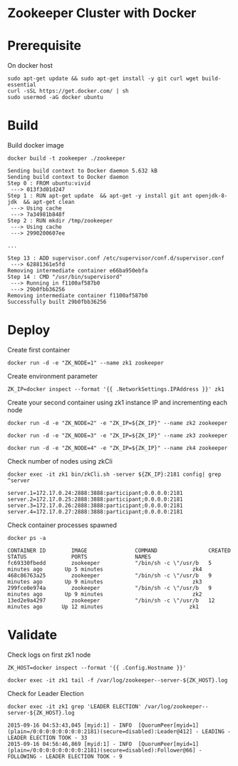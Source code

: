 # Zookeeper Cluster with Docker

# Prerequisite

On docker host

```
sudo apt-get update && sudo apt-get install -y git curl wget build-essential
curl -sSL https://get.docker.com/ | sh
sudo usermod -aG docker ubuntu
```

# Build

Build docker image

`docker build -t zookeeper ./zookeeper`

```
Sending build context to Docker daemon 5.632 kB
Sending build context to Docker daemon 
Step 0 : FROM ubuntu:vivid
 ---> 013f3d01d247
Step 1 : RUN apt-get update  && apt-get -y install git ant openjdk-8-jdk  && apt-get clean
 ---> Using cache
 ---> 7a34981b848f
Step 2 : RUN mkdir /tmp/zookeeper
 ---> Using cache
 ---> 2990200607ee

...

Step 13 : ADD supervisor.conf /etc/supervisor/conf.d/supervisor.conf
 ---> 62881361e5fd
Removing intermediate container e66ba950ebfa
Step 14 : CMD "/usr/bin/supervisord"
 ---> Running in f1100af587b0
 ---> 29b0fbb36256
Removing intermediate container f1100af587b0
Successfully built 29b0fbb36256
```

# Deploy

Create first container

`docker run -d -e "ZK_NODE=1" --name zk1 zookeeper`

Create environment parameter

`ZK_IP=docker inspect --format '{{ .NetworkSettings.IPAddress }}' zk1`

Create your second container using zk1 instance IP and incrementing each node

`docker run -d -e "ZK_NODE=2" -e "ZK_IP=${ZK_IP}" --name zk2 zookeeper`

`docker run -d -e "ZK_NODE=3" -e "ZK_IP=${ZK_IP}" --name zk3 zookeeper`

`docker run -d -e "ZK_NODE=4" -e "ZK_IP=${ZK_IP}" --name zk4 zookeeper`

Check number of nodes using zkCli

`docker exec -it zk1 bin/zkCli.sh -server ${ZK_IP}:2181 config| grep ^server`

```
server.1=172.17.0.24:2888:3888:participant;0.0.0.0:2181
server.2=172.17.0.25:2888:3888:participant;0.0.0.0:2181
server.3=172.17.0.26:2888:3888:participant;0.0.0.0:2181
server.4=172.17.0.27:2888:3888:participant;0.0.0.0:2181
```

Check container processes spawned

`docker ps -a`

```
CONTAINER ID        IMAGE               COMMAND                CREATED             STATUS              PORTS               NAMES
fc69330fbedd        zookeeper           "/bin/sh -c \"/usr/b   5 minutes ago       Up 5 minutes                            zk4                 
468c86763a25        zookeeper           "/bin/sh -c \"/usr/b   9 minutes ago       Up 9 minutes                            zk3                 
299fce0e974a        zookeeper           "/bin/sh -c \"/usr/b   9 minutes ago       Up 9 minutes                            zk2                 
13ed2e9a4297        zookeeper           "/bin/sh -c \"/usr/b   12 minutes ago      Up 12 minutes                           zk1                 
```

# Validate

Check logs on first zk1 node

`ZK_HOST=docker inspect --format '{{ .Config.Hostname }}'`

`docker exec -it zk1 tail -f /var/log/zookeeper--server-${ZK_HOST}.log`

Check for Leader Election

`docker exec -it zk1 grep 'LEADER ELECTION' /var/log/zookeeper--server-${ZK_HOST}.log`

```
2015-09-16 04:53:43,045 [myid:1] - INFO  [QuorumPeer[myid=1](plain=/0:0:0:0:0:0:0:0:2181)(secure=disabled):Leader@412] - LEADING - LEADER ELECTION TOOK - 33
2015-09-16 04:56:46,869 [myid:1] - INFO  [QuorumPeer[myid=1](plain=/0:0:0:0:0:0:0:0:2181)(secure=disabled):Follower@66] - FOLLOWING - LEADER ELECTION TOOK - 9
```

